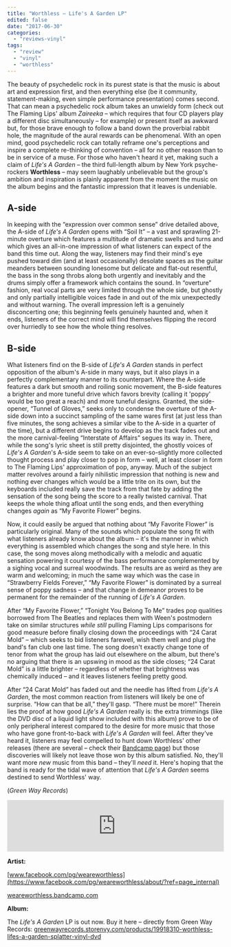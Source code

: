 ```yaml
---
title: "Worthless – Life's A Garden LP"
edited: false
date: "2017-06-30"
categories:
  - "reviews-vinyl"
tags:
  - "review"
  - "vinyl"
  - "worthless"
---
```


The beauty of psychedelic rock in its purest state is that the music is about art and expression first, and then everything else (be it community, statement-making, even simple performance presentation) comes second. That can mean a psychedelic rock album takes an unwieldy form (check out The Flaming Lips' album _Zaireeka_ – which requires that four CD players play a different disc simultaneously – for example) or present itself as awkward but, for those brave enough to follow a band down the proverbial rabbit hole, the magnitude of the aural rewards can be phenomenal. With an open mind, good psychedelic rock can totally reframe one's perceptions and inspire a complete re-thinking of convention – all for no other reason than to be in service of a muse. For those who haven't heard it yet, making such a claim of _Life's A Garden_ – the third full-length album by New York psyche-rockers **Worthless** – may seem laughably unbelievable but the group's ambition and inspiration is plainly apparent from the moment the music on the album begins and the fantastic impression that it leaves is undeniable.

## A-side

In keeping with the “expression over common sense” drive detailed above, the A-side of _Life's A Garden_ opens with “Soil It” – a vast and sprawling 21-minute overture which features a multitude of dramatic swells and turns and which gives an all-in-one impression of what listeners can expect of the band this time out. Along the way, listeners may find their mind's eye pushed toward dim (and at least occasionally) desolate spaces as the guitar meanders between sounding lonesome but delicate and flat-out resentful, the bass in the song throbs along both urgently and inevitably and the drums simply offer a framework which contains the sound. In “overture” fashion, real vocal parts are very limited through the whole side, but ghostly and only partially intelligible voices fade in and out of the mix unexpectedly and without warning. The overall impression left is a genuinely disconcerting one; this beginning feels genuinely haunted and, when it ends, listeners of the correct mind will find themselves flipping the record over hurriedly to see how the whole thing resolves.

## B-side

What listeners find on the B-side of _Life's A Garden_ stands in perfect opposition of the album's A-side in many ways, but it also plays in a perfectly complementary manner to its counterpart. Where the A-side features a dark but smooth and roiling sonic movement, the B-side features a brighter and more tuneful drive which favors brevity (calling it 'poppy' would be too great a reach) and more tuneful designs. Granted, the side-opener, “Tunnel of Gloves,” seeks only to condense the overture of the A-side down into a succinct sampling of the same wares first (at just less than five minutes, the song achieves a similar vibe to the A-side in a quarter of the time), but a different drive begins to develop as the track fades out and the more carnival-feeling “Interstate of Affairs” segues its way in. There, while the song's lyric sheet is still pretty disjointed, the ghostly voices of _Life's A Garden_'s A-side seem to take on an ever-so-slightly more collected thought process and play closer to pop in form – well, at least closer in form to The Flaming Lips' approximation of pop, anyway. Much of the subject matter revolves around a fairly nihilistic impression that nothing is new and nothing ever changes which would be a little trite on its own, but the keyboards included really save the track from that fate by adding the sensation of the song being the score to a really twisted carnival. That keeps the whole thing afloat until the song ends, and then everything changes _again_ as “My Favorite Flower” begins.

Now, it could easily be argued that nothing about “My Favorite Flower” is particularly original. Many of the sounds which populate the song fit with what listeners already know about the album – it's the manner in which everything is assembled which changes the song and style here. In this case, the song moves along methodically with a melodic and aquatic sensation powering it courtesy of the bass performance complemented by a sighing vocal and surreal woodwinds. The results are as weird as they are warm and welcoming; in much the same way which was the case in “Strawberry Fields Forever,” “My Favorite Flower” is dominated by a surreal sense of poppy sadness – and that change in demeanor proves to be permanent for the remainder of the running of _Life's A Garden_.

After “My Favorite Flower,” “Tonight You Belong To Me” trades pop qualities borrowed from The Beatles and replaces them with Ween's postmodern take on similar structures _while still_ pulling Flaming Lips comparisons for good measure before finally closing down the proceedings with “24 Carat Mold” – which seeks to bid listeners farewell, wish them well and plug the band's fan club one last time. The song doesn't exactly change tone of tenor from what the group has laid out elsewhere on the album, but there's no arguing that there is an upswing in mood as the side closes; “24 Carat Mold” is a little brighter – regardless of whether that brightness was chemically induced – and it leaves listeners feeling pretty good.

After “24 Carat Mold” has faded out and the needle has lifted from _Life's A Garden_, the most common reaction from listeners will likely be one of surprise. “How can that be all,” they'll gasp. “There must be more!” Therein lies the proof at how good _Life's A Garden_ really is: the extra trimmings (like the DVD disc of a liquid light show included with this album) prove to be of only peripheral interest compared to the desire for more music that those who have gone front-to-back with _Life's A Garden_ will feel. After they've heard it, listeners may feel compelled to hunt down Worthless' other releases (there are several – check their [Bandcamp page](http://weareworthless.bandcamp.com)) but those discoveries will likely not leave those won by this album satisfied. No, they'll want more _new_ music from this band – they'll _need_ it. Here's hoping that the band is ready for the tidal wave of attention that _Life's A Garden_ seems destined to send Worthless' way.

(_Green Way Records_)

<iframe style="border: 0; width: 100%; height: 120px;" src="https://bandcamp.com/EmbeddedPlayer/album=4158836674/size=large/bgcol=ffffff/linkcol=0687f5/tracklist=false/artwork=small/transparent=true/" width="300" height="150" seamless=""><a href="http://weareworthless.bandcamp.com/album/lifes-a-garden">Life's a Garden by Worthless</a></iframe>

**Artist:**

[www.facebook.com/pg/weareworthless](https://www.facebook.com/pg/weareworthless/about/?ref=page_internal)

[weareworthless.bandcamp.com](https://weareworthless.bandcamp.com/)

**Album:**

The _Life's A Garden_ LP is out now. Buy it here – directly from Green Way Records: [greenwayrecords.storenvy.com/products/19918310-worthless-lifes-a-garden-splatter-vinyl-dvd](http://greenwayrecords.storenvy.com/products/19918310-worthless-lifes-a-garden-splatter-vinyl-dvd)
